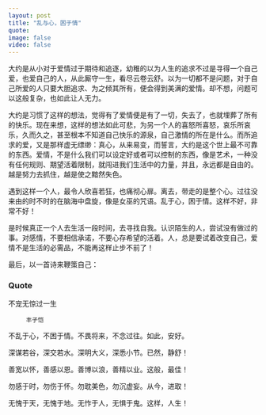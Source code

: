 ```yaml
---
layout: post
title: "乱与心，困于情"
quote: 
image: false
video: false
---
```


大约是从小对于爱情过于期待和追逐，幼稚的以为人生的追求不过是寻得一个自己爱，也爱自己的人，从此厮守一生，看尽云卷云舒。以为一切都不是问题，对于自己所爱的人只要大胆追求、为之倾其所有，便会得到美满的爱情。却不想，问题可以这般复杂，也如此让人无力。

大约是习惯了这样的想法，觉得有了爱情便是有了一切，失去了，也就埋葬了所有的快乐。现在来想，这样的想法如此可悲，为另一个人的喜怒所喜怒，哀乐所哀乐，久而久之，甚至根本不知道自己快乐的源泉，自己激情的所在是什么。而所追求的爱，又是那样虚无缥缈：真心，从来易变，而誓言，大约是这个世上最不可靠的东西。爱情，不是什么我们可以设定好或者可以控制的东西，像是艺术，一种没有任何规则、期望活着限制，就闯进我们生活中的力量，并且，永远都是自由的。越是努力去抓住，越是使之黯然失色。

遇到这样一个人，最令人欣喜若狂，也痛彻心扉。离去，带走的是整个心。过往没来由的时不时的在脑海中盘旋，像是女巫的咒语。乱于心，困于情。这样不好，非常不好！

是时候真正一个人去生活一段时间，去寻找自我。认识陌生的人，尝试没有做过的事。对感情，不要相信承诺，不要心存希望的活着。人，总是要试着改变自己，爱情不是生活的必需品，不能再这样止步不前了！

最后，以一首诗来鞭策自己：


### Quote

不宠无惊过一生
 
         丰子恺

不乱于心，不困于情。不畏将来，不念过往。如此，安好。

深谋若谷，深交若水。深明大义，深悉小节。已然，静舒！

善宽以怀，善感以恩。善博以浪，善精以业。这般，最佳！

勿感于时，勿伤于怀。勿耽美色，勿沉虚妄。从今，进取！

无愧于天，无愧于地。无怍于人，无惧于鬼。这样，人生！